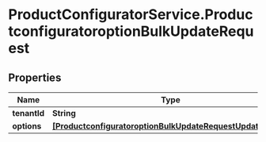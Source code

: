 # ProductConfiguratorService.ProductconfiguratoroptionBulkUpdateRequest

## Properties

Name | Type | Description | Notes
------------ | ------------- | ------------- | -------------
**tenantId** | **String** |  | [optional] 
**options** | [**[ProductconfiguratoroptionBulkUpdateRequestUpdateEntity]**](ProductconfiguratoroptionBulkUpdateRequestUpdateEntity.md) |  | [optional] 


